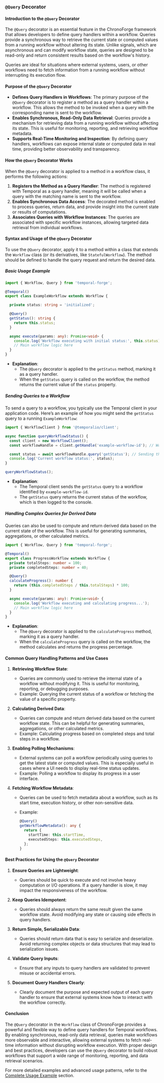 ### **`@Query` Decorator**

#### **Introduction to the `@Query` Decorator**

The `@Query` decorator is an essential feature in the ChronoForge framework that allows developers to define query handlers within a workflow. Queries provide a synchronous way to retrieve the current state or computed values from a running workflow without altering its state. Unlike signals, which are asynchronous and can modify workflow state, queries are designed to be read-only and return consistent results based on the workflow's history.

Queries are ideal for situations where external systems, users, or other workflows need to fetch information from a running workflow without interrupting its execution flow.

#### **Purpose of the `@Query` Decorator**

- **Defines Query Handlers in Workflows**: The primary purpose of the `@Query` decorator is to register a method as a query handler within a workflow. This allows the method to be invoked when a query with the corresponding name is sent to the workflow.
- **Enables Synchronous, Read-Only Data Retrieval**: Queries provide a mechanism for retrieving data from a running workflow without affecting its state. This is useful for monitoring, reporting, and retrieving workflow metadata.
- **Supports Real-Time Monitoring and Inspection**: By defining query handlers, workflows can expose internal state or computed data in real time, providing better observability and transparency.

#### **How the `@Query` Decorator Works**

When the `@Query` decorator is applied to a method in a workflow class, it performs the following actions:

1. **Registers the Method as a Query Handler**: The method is registered with Temporal as a query handler, meaning it will be called when a query with the matching name is sent to the workflow.
2. **Enables Synchronous Data Access**: The decorated method is enabled to process queries, return data, and provide insight into the current state or results of computations.
3. **Associates Queries with Workflow Instances**: The queries are associated with specific workflow instances, allowing targeted data retrieval from individual workflows.

#### **Syntax and Usage of the `@Query` Decorator**

To use the `@Query` decorator, apply it to a method within a class that extends the `Workflow` class (or its derivatives, like `StatefulWorkflow`). The method should be defined to handle the query request and return the desired data.

##### **Basic Usage Example**

```typescript
import { Workflow, Query } from 'temporal-forge';

@Temporal()
export class ExampleWorkflow extends Workflow {

  private status: string = 'initialized';

  @Query()
  getStatus(): string {
    return this.status;
  }

  async execute(params: any): Promise<void> {
    console.log('Workflow executing with initial status:', this.status);
    // Main workflow logic here
  }
}
```

- **Explanation**:
  - The `@Query` decorator is applied to the `getStatus` method, marking it as a query handler.
  - When the `getStatus` query is called on the workflow, the method returns the current value of the `status` property.

##### **Sending Queries to a Workflow**

To send a query to a workflow, you typically use the Temporal client in your application code. Here’s an example of how you might send the `getStatus` query to a running `ExampleWorkflow`:

```typescript
import { WorkflowClient } from '@temporalio/client';

async function queryWorkflowStatus() {
  const client = new WorkflowClient();
  const workflowHandle = client.getHandle('example-workflow-id'); // Workflow ID

  const status = await workflowHandle.query('getStatus'); // Sending the query
  console.log('Current workflow status:', status);
}

queryWorkflowStatus();
```

- **Explanation**:
  - The Temporal client sends the `getStatus` query to a workflow identified by `example-workflow-id`.
  - The `getStatus` query returns the current status of the workflow, which is then logged to the console.

##### **Handling Complex Queries for Derived Data**

Queries can also be used to compute and return derived data based on the current state of the workflow. This is useful for generating summaries, aggregations, or other calculated metrics.

```typescript
import { Workflow, Query } from 'temporal-forge';

@Temporal()
export class ProgressWorkflow extends Workflow {
  private totalSteps: number = 100;
  private completedSteps: number = 40;

  @Query()
  calculateProgress(): number {
    return (this.completedSteps / this.totalSteps) * 100;
  }

  async execute(params: any): Promise<void> {
    console.log('Workflow executing and calculating progress...');
    // Main workflow logic here
  }
}
```

- **Explanation**:
  - The `@Query` decorator is applied to the `calculateProgress` method, marking it as a query handler.
  - When the `calculateProgress` query is called on the workflow, the method calculates and returns the progress percentage.

#### **Common Query Handling Patterns and Use Cases**

1. **Retrieving Workflow State**:
   - Queries are commonly used to retrieve the internal state of a workflow without modifying it. This is useful for monitoring, reporting, or debugging purposes.
   - Example: Querying the current status of a workflow or fetching the value of a specific property.

2. **Calculating Derived Data**:
   - Queries can compute and return derived data based on the current workflow state. This can be helpful for generating summaries, aggregations, or other calculated metrics.
   - Example: Calculating progress based on completed steps and total steps in a workflow.

3. **Enabling Polling Mechanisms**:
   - External systems can poll a workflow periodically using queries to get the latest state or computed values. This is especially useful in cases where a UI needs to display real-time status updates.
   - Example: Polling a workflow to display its progress in a user interface.

4. **Fetching Workflow Metadata**:
   - Queries can be used to fetch metadata about a workflow, such as its start time, execution history, or other non-sensitive data.
   - Example:

     ```typescript
     @Query()
     getWorkflowMetadata(): any {
       return {
         startTime: this.startTime,
         executedSteps: this.executedSteps,
       };
     }
     ```

#### **Best Practices for Using the `@Query` Decorator**

1. **Ensure Queries are Lightweight**:
   - Queries should be quick to execute and not involve heavy computation or I/O operations. If a query handler is slow, it may impact the responsiveness of the workflow.

2. **Keep Queries Idempotent**:
   - Queries should always return the same result given the same workflow state. Avoid modifying any state or causing side effects in query handlers.

3. **Return Simple, Serializable Data**:
   - Queries should return data that is easy to serialize and deserialize. Avoid returning complex objects or data structures that may lead to serialization issues.

4. **Validate Query Inputs**:
   - Ensure that any inputs to query handlers are validated to prevent misuse or accidental errors.

5. **Document Query Handlers Clearly**:
   - Clearly document the purpose and expected output of each query handler to ensure that external systems know how to interact with the workflow correctly.

#### **Conclusion**

The `@Query` decorator in the `Workflow` class of ChronoForge provides a powerful and flexible way to define query handlers for Temporal workflows. By enabling synchronous, read-only data retrieval, queries make workflows more observable and interactive, allowing external systems to fetch real-time information without disrupting workflow execution. With proper design and best practices, developers can use the `@Query` decorator to build robust workflows that support a wide range of monitoring, reporting, and data retrieval scenarios.

For more detailed examples and advanced usage patterns, refer to the [Complete Usage Example](./complete_example.md) section.
